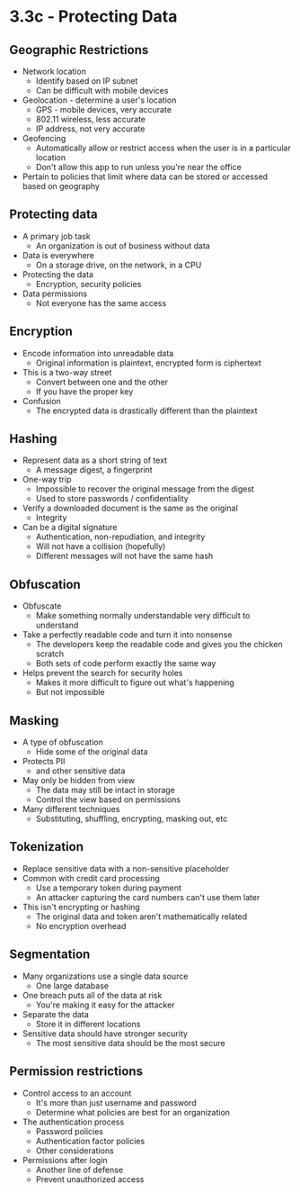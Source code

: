 # 3.3c - Protecting Data
## Geographic Restrictions
- Network location
	- Identify based on IP subnet
	- Can be difficult with mobile devices
- Geolocation - determine a user's location
	- GPS - mobile devices, very accurate
	- 802.11 wireless, less accurate
	- IP address, not very accurate
- Geofencing
	- Automatically allow or restrict access when the user is in a particular location
	- Don't allow this app to run unless you're near the office
- Pertain to policies that limit where data can be stored or accessed based on geography
## Protecting data
- A primary job task
	- An organization is out of business without data
- Data is everywhere
	- On a storage drive, on the network, in a CPU
- Protecting the data
	- Encryption, security policies
- Data permissions
	- Not everyone has the same access
## Encryption
- Encode information into unreadable data
	- Original information is plaintext, encrypted form is ciphertext
- This is a two-way street
	- Convert between one and the other
	- If you have the proper key
- Confusion
	- The encrypted data is drastically different than the plaintext
## Hashing
- Represent data as a short string of text
	- A message digest, a fingerprint
- One-way trip
	- Impossible to recover the original message from the digest
	- Used to store passwords / confidentiality
- Verify a downloaded document is the same as the original
	- Integrity
- Can be a digital signature
	- Authentication, non-repudiation, and integrity
	- Will not have a collision (hopefully)
	- Different messages will not have the same hash
## Obfuscation
- Obfuscate
	- Make something normally understandable very difficult to understand
- Take a perfectly readable code and turn it into nonsense
	- The developers keep the readable code and gives you the chicken scratch
	- Both sets of code perform exactly the same way
- Helps prevent the search for security holes
	- Makes it more difficult to figure out what's happening
	- But not impossible
## Masking
- A type of obfuscation
	- Hide some of the original data
- Protects PII
	- and other sensitive data
- May only be hidden from view
	- The data may still be intact in storage
	- Control the view based on permissions
- Many different techniques
	- Substituting, shuffling, encrypting, masking out, etc
## Tokenization
- Replace sensitive data with a non-sensitive placeholder
- Common with credit card processing
	- Use a temporary token during payment
	- An attacker capturing the card numbers can't use them later
- This isn't encrypting or hashing
	- The original data and token aren't mathematically related
	- No encryption overhead
## Segmentation
- Many organizations use a single data source
	- One large database
- One breach puts all of the data at risk
	- You're making it easy for the attacker
- Separate the data
	- Store it in different locations
- Sensitive data should have stronger security
	- The most sensitive data should be the most secure
## Permission restrictions
- Control access to an account
	- It's more than just username and password
	- Determine what policies are best for an organization
- The authentication process
	- Password policies
	- Authentication factor policies
	- Other considerations
- Permissions after login
	- Another line of defense
	- Prevent unauthorized access
